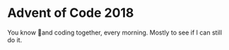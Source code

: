 # Advent of Code 2018

You know 🎄and coding together, every morning. Mostly to see if I can still do it.

